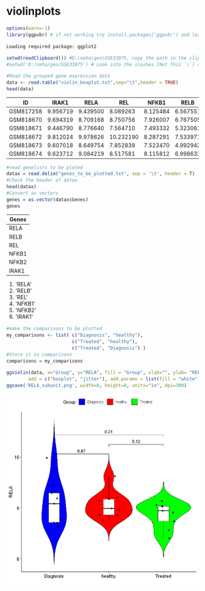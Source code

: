 # violinplots

```R
options(warn=-1)
library(ggpubr) # if not working try install.packages('ggpubr') and load library(ggpubr) again
```

    Loading required package: ggplot2
    


```R
setwd(readClipboard()) #D:\neha\geo\GSE33075, copy the path in the clipboard `Ctrl+L` and then `Ctrl+C` or You can also use
#setwd('D:/neha/geo/GSE33075') # Look into the slashes [Not this `\`] correctly
```


```R
#Read the grouped gene expression data
data <- read.table("violin_boxplot.txt",sep="\t",header = TRUE)
head(data)
```


<table>
<thead><tr><th scope=col>ID</th><th scope=col>IRAK1</th><th scope=col>RELA</th><th scope=col>REL</th><th scope=col>NFKB1</th><th scope=col>RELB</th><th scope=col>NFKB2</th><th scope=col>Group</th></tr></thead>
<tbody>
	<tr><td>GSM817258</td><td>9.956719 </td><td>9.439500 </td><td> 8.089263</td><td>8.125484 </td><td>6.567551 </td><td>4.802172 </td><td>Diagnosis</td></tr>
	<tr><td>GSM818670</td><td>9.694319 </td><td>8.709168 </td><td> 8.750756</td><td>7.926007 </td><td>6.767505 </td><td>5.796439 </td><td>Diagnosis</td></tr>
	<tr><td>GSM818671</td><td>9.446790 </td><td>8.776640 </td><td> 7.564710</td><td>7.493332 </td><td>5.323061 </td><td>4.706549 </td><td>Diagnosis</td></tr>
	<tr><td>GSM818672</td><td>9.812024 </td><td>9.978626 </td><td>10.232190</td><td>8.287291 </td><td>7.533971 </td><td>5.860078 </td><td>Diagnosis</td></tr>
	<tr><td>GSM818673</td><td>9.607018 </td><td>8.649754 </td><td> 7.852839</td><td>7.523470 </td><td>4.992942 </td><td>4.984724 </td><td>Diagnosis</td></tr>
	<tr><td>GSM818674</td><td>9.623712 </td><td>9.084219 </td><td> 8.517581</td><td>8.115812 </td><td>6.998633 </td><td>5.556822 </td><td>Diagnosis</td></tr>
</tbody>
</table>




```R
#read genelists to be ploted
datax = read.delim("genes_to_be_plotted.txt", sep = '\t', header = T)
#Check the header of datax
head(datax)
#Convert as vectors
genes = as.vector(datax$Genes)
genes
```


<table>
<thead><tr><th scope=col>Genes</th></tr></thead>
<tbody>
	<tr><td>RELA </td></tr>
	<tr><td>RELB </td></tr>
	<tr><td>REL  </td></tr>
	<tr><td>NFKB1</td></tr>
	<tr><td>NFKB2</td></tr>
	<tr><td>IRAK1</td></tr>
</tbody>
</table>




<ol class=list-inline>
	<li>'RELA'</li>
	<li>'RELB'</li>
	<li>'REL'</li>
	<li>'NFKB1'</li>
	<li>'NFKB2'</li>
	<li>'IRAK1'</li>
</ol>




```R
#make the comparisons to be plotted
my_comparisons <- list( c("Diagnosis", "healthy"), 
                        c("Treated", "healthy"),
                        c("Treated", "Diagnosis") )
#Store it in comparisons
comparisons = my_comparisons
```


```R
ggviolin(data, x="Group", y="RELA", fill = "Group", xlab="", ylab= "RELA", palette = c("blue", "red", "green"),
        add = c("boxplot", "jitter"), add.params = list(fill = "white"))+ stat_compare_means(comparisons = my_comparisons, method='t.test')
ggsave('RELA_subunit.png', width=8, height=8, units="in", dpi=300)
```


    
![png](output_5_0.png)
    



```R

```


```R

```
